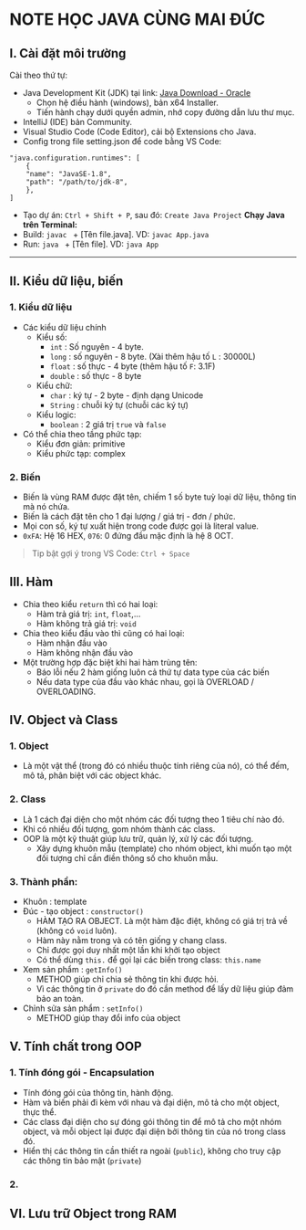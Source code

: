 # NOTE HỌC JAVA CÙNG MAI ĐỨC
## I. Cài đặt môi trường
Cài theo thứ tự: 
- Java Development Kit (JDK) tại link: [Java Download - Oracle](https://www.oracle.com/java/technologies/downloads/?er=221886)
    - Chọn hệ điều hành (windows), bản x64 Installer. 
    - Tiến hành chạy dưới quyền admin, nhớ copy đường dẫn lưu thư mục. 
- IntelliJ (IDE) bản Community.
- Visual Studio Code (Code Editor), cải bộ Extensions cho Java. 
- Config trong file setting.json để code bằng VS Code: 
~~~
"java.configuration.runtimes": [
    {
    "name": "JavaSE-1.8",
    "path": "/path/to/jdk-8",
    },
]
~~~
- Tạo dự án: `Ctrl + Shift + P`, sau đó: `Create Java Project`
**Chạy Java trên Terminal:**
- Build: `javac ` + [Tên file.java]. VD: `javac App.java`
- Run: `java ` + [Tên file]. VD: `java App`

***

## II. Kiểu dữ liệu, biến

### 1. Kiểu dữ liệu
- Các kiểu dữ liệu chính
    - Kiểu số: 
        - `int` : Số nguyên - 4 byte. 
        - `long` : số nguyên - 8 byte. (Xài thêm hậu tố `L` : 30000L)
        - `float` : số thực - 4 byte (thêm hậu tố `F`: 3.1F)
        - `double` : số thực - 8 byte
    - Kiểu chữ: 
        - `char` : ký tự - 2 byte - định dạng Unicode 
        - `String` : chuỗi ký tự (chuỗi các ký tự)
    - Kiểu logic:
        - `boolean` : 2 giá trị `true` và `false`
- Có thể chia theo tầng phức tạp:
    - Kiểu đơn giản: primitive
    - Kiểu phức tạp: complex

### 2. Biến
- Biến là vùng RAM được đặt tên, chiếm 1 số byte tuỳ loại dữ liệu, thông tin mà nó chứa.
- Biến là cách đặt tên cho 1 đại lượng / giá trị - đơn / phức.
- Mọi con số, ký tự xuất hiện trong code được gọi là literal value.
- `0xFA`: Hệ 16 HEX, `076`: 0 đứng đầu mặc định là hệ 8 OCT. 
> Tip bật gợi ý trong VS Code: `Ctrl + Space`

## III. Hàm 
- Chia theo kiểu `return` thì có hai loại:
    - Hàm trả giá trị: `int`, `float`,...
    - Hàm không trả giá trị: `void`
- Chia theo kiểu đầu vào thì cũng có hai loại: 
    - Hàm nhận đầu vào
    - Hàm không nhận đầu vào
- Một trường hợp đặc biệt khi hai hàm trùng tên:
    - Báo lỗi nếu 2 hàm giống luôn cả thứ tự data type của các biến 
    - Nếu data type của đầu vào khác nhau, gọi là OVERLOAD / OVERLOADING. 

## IV. Object và Class 
### 1. Object
- Là một vật thể (trong đó có nhiều thuộc tính riêng của nó), có thể đếm, mô tả, phân biệt với các object khác. 

### 2. Class 
- Là 1 cách đại diện cho một nhóm các đối tượng theo 1 tiêu chí nào đó. 
- Khi có nhiều đối tượng, gom nhóm thành các class. 
- OOP là một kỹ thuật giúp lưu trữ, quản lý, xử lý các đối tượng.
    - Xây dựng khuôn mẫu (template) cho nhóm object, khi muốn tạo một đối tượng chỉ cần điền thông số cho khuôn mẫu.

### 3. Thành phần:
- Khuôn : template
- Đúc - tạo object : `constructor()` 
    - HÀM TẠO RA OBJECT. Là một hàm đặc điệt, không có giá trị trả về (không có `void` luôn). 
    - Hàm này nằm trong và có tên giống y chang class. 
    - Chỉ được gọi duy nhất một lần khi khởi tạo object
    - Có thể dùng `this.` để gọi lại các biến trong class: `this.name` 
- Xem sản phẩm : `getInfo()` 
    - METHOD giúp chỉ chia sẻ thông tin khi được hỏi. 
    - Vì các thông tin ở `private` do đó cần method để lấy dữ liệu giúp đảm bảo an toàn. 
- Chỉnh sửa sản phẩm : `setInfo()` 
    - METHOD giúp thay đổi info của object

## V. Tính chất trong OOP
### 1. Tính đóng gói - Encapsulation 
- Tính đóng gói của thông tin, hành động.
- Hàm và biến phải đi kèm với nhau và đại diện, mô tả cho một object, thực thể. 
- Các class đại diện cho sự đóng gói thông tin để mô tả cho một nhóm object, và mỗi object lại được đại diện bởi thông tin của nó trong class đó. 
- Hiển thị các thông tin cần thiết ra ngoài (`public`), không cho truy cập các thông tin bảo mật (`private`)

### 2. 

## VI. Lưu trữ Object trong RAM
